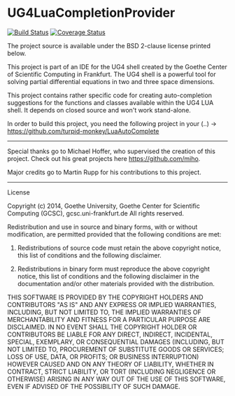 UG4LuaCompletionProvider
=====================

[![Build Status](https://travis-ci.org/turpid-monkey/UG4LuaAutoComplete.svg?branch=master)](https://travis-ci.org/turpid-monkey/UG4LuaAutoComplete) [![Coverage Status](https://coveralls.io/repos/turpid-monkey/UG4LuaAutoComplete/badge.svg?branch=master)](https://coveralls.io/r/turpid-monkey/UG4LuaAutoComplete?branch=master)

The project source is available under the BSD 2-clause license printed below.

This project is part of an IDE for the UG4 shell created by the Goethe Center of Scientific Computing in Frankfurt.
The UG4 shell is a powerful tool for solving partial differential equations in two and three space dimensions.

This project contains rather specific code for creating auto-completion suggestions for the functions and classes available within the UG4 LUA shell. It depends on closed source and won't work stand-alone.

In order to build this project, you need the following project in your (..)
-> https://github.com/turpid-monkey/LuaAutoComplete

----------------------

Special thanks go to Michael Hoffer, who supervised the creation of this project.
Check out his great projects here https://github.com/miho.

Major credits go to Martin Rupp for his contributions to this project.

----------------------

License

Copyright (c) 2014, Goethe University, Goethe Center for Scientific Computing (GCSC), gcsc.uni-frankfurt.de
All rights reserved.

Redistribution and use in source and binary forms, with or without modification, are permitted provided that the following conditions are met:

1. Redistributions of source code must retain the above copyright notice, this list of conditions and the following disclaimer.

2. Redistributions in binary form must reproduce the above copyright notice, this list of conditions and the following disclaimer in the documentation and/or other materials provided with the distribution.

THIS SOFTWARE IS PROVIDED BY THE COPYRIGHT HOLDERS AND CONTRIBUTORS "AS IS" AND ANY EXPRESS OR IMPLIED WARRANTIES, INCLUDING, BUT NOT LIMITED TO, THE IMPLIED WARRANTIES OF MERCHANTABILITY AND FITNESS FOR A PARTICULAR PURPOSE ARE DISCLAIMED. IN NO EVENT SHALL THE COPYRIGHT HOLDER OR CONTRIBUTORS BE LIABLE FOR ANY DIRECT, INDIRECT, INCIDENTAL, SPECIAL, EXEMPLARY, OR CONSEQUENTIAL DAMAGES (INCLUDING, BUT NOT LIMITED TO, PROCUREMENT OF SUBSTITUTE GOODS OR SERVICES; LOSS OF USE, DATA, OR PROFITS; OR BUSINESS INTERRUPTION) HOWEVER CAUSED AND ON ANY THEORY OF LIABILITY, WHETHER IN CONTRACT, STRICT LIABILITY, OR TORT (INCLUDING NEGLIGENCE OR OTHERWISE) ARISING IN ANY WAY OUT OF THE USE OF THIS SOFTWARE, EVEN IF ADVISED OF THE POSSIBILITY OF SUCH DAMAGE.
